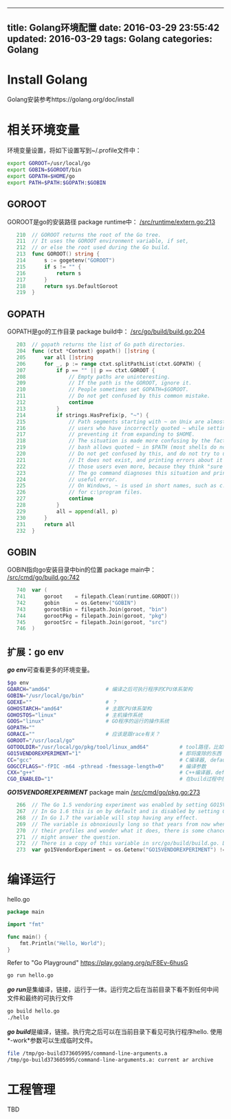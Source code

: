 
---
title: Golang环境配置
date: 2016-03-29 23:55:42
updated: 2016-03-29
tags: Golang
categories: Golang
---

# Install Golang
Golang安装参考https://golang.org/doc/install
# 相关环境变量
环境变量设置，将如下设置写到~/.profile文件中：
```bash
export GOROOT=/usr/local/go
export GOBIN=$GOROOT/bin
export GOPATH=$HOME/go
export PATH=$PATH:$GOPATH:$GOBIN
```
## GOROOT
GOROOT是go的安装路径
package runtime中：
[/src/runtime/extern.go:213](https://golang.org/src/runtime/extern.go?h=GOROOT#L213)
```go
   210	// GOROOT returns the root of the Go tree.
   211	// It uses the GOROOT environment variable, if set,
   212	// or else the root used during the Go build.
   213	func GOROOT() string {
   214		s := gogetenv("GOROOT")
   215		if s != "" {
   216			return s
   217		}
   218		return sys.DefaultGoroot
   219	}
```
<!--more-->
## GOPATH
GOPATH是go的工作目录
package build中：
[/src/go/build/build.go:204](https://golang.org/src/go/build/build.go?h=gopath#L204)
```go
   203	// gopath returns the list of Go path directories.
   204	func (ctxt *Context) gopath() []string {
   205		var all []string
   206		for _, p := range ctxt.splitPathList(ctxt.GOPATH) {
   207			if p == "" || p == ctxt.GOROOT {
   208				// Empty paths are uninteresting.
   209				// If the path is the GOROOT, ignore it.
   210				// People sometimes set GOPATH=$GOROOT.
   211				// Do not get confused by this common mistake.
   212				continue
   213			}
   214			if strings.HasPrefix(p, "~") {
   215				// Path segments starting with ~ on Unix are almost always
   216				// users who have incorrectly quoted ~ while setting GOPATH,
   217				// preventing it from expanding to $HOME.
   218				// The situation is made more confusing by the fact that
   219				// bash allows quoted ~ in $PATH (most shells do not).
   220				// Do not get confused by this, and do not try to use the path.
   221				// It does not exist, and printing errors about it confuses
   222				// those users even more, because they think "sure ~ exists!".
   223				// The go command diagnoses this situation and prints a
   224				// useful error.
   225				// On Windows, ~ is used in short names, such as c:\progra~1
   226				// for c:\program files.
   227				continue
   228			}
   229			all = append(all, p)
   230		}
   231		return all
   232	}
```
## GOBIN
GOBIN指向go安装目录中bin的位置
package main中：
[/src/cmd/go/build.go:742](https://golang.org/src/cmd/go/build.go?h=gobin#L742)
```go
   740	var (
   741		goroot    = filepath.Clean(runtime.GOROOT())
   742		gobin     = os.Getenv("GOBIN")
   743		gorootBin = filepath.Join(goroot, "bin")
   744		gorootPkg = filepath.Join(goroot, "pkg")
   745		gorootSrc = filepath.Join(goroot, "src")
   746	)
```
## 扩展：go env
***go env***可查看更多的环境变量。
```bash
$go env
GOARCH="amd64"                  # 编译之后可执行程序的CPU体系架构
GOBIN="/usr/local/go/bin"
GOEXE=""                        # ？
GOHOSTARCH="amd64"              # 主题CPU体系架构
GOHOSTOS="linux"                # 主机操作系统
GOOS="linux"                    # GO程序的运行的操作系统
GOPATH=""
GORACE=""                       # 应该是跟race有关？
GOROOT="/usr/local/go"
GOTOOLDIR="/usr/local/go/pkg/tool/linux_amd64"          # tool路径，比如cgo, compile, etc.
GO15VENDOREXPERIMENT="1"                                # 即将废除的东西
CC="gcc"                                                # C编译器, default是gcc, 也支持clang
GOGCCFLAGS="-fPIC -m64 -pthread -fmessage-length=0"     # 编译参数
CXX="g++"                                               # C++编译器，default是g++，也支持clang++
CGO_ENABLED="1"                                         # 在build过程中控制cgo的用法
```
***GO15VENDOREXPERIMENT***
package main
[/src/cmd/go/pkg.go:273](https://golang.org/src/cmd/go/pkg.go?h=go15VendorExperiment#L273)
```go
   266	// The Go 1.5 vendoring experiment was enabled by setting GO15VENDOREXPERIMENT=1.
   267	// In Go 1.6 this is on by default and is disabled by setting GO15VENDOREXPERIMENT=0.
   268	// In Go 1.7 the variable will stop having any effect.
   269	// The variable is obnoxiously long so that years from now when people find it in
   270	// their profiles and wonder what it does, there is some chance that a web search
   271	// might answer the question.
   272	// There is a copy of this variable in src/go/build/build.go. Delete that one when this one goes away.
   273	var go15VendorExperiment = os.Getenv("GO15VENDOREXPERIMENT") != "0"
```
# 编译运行
hello.go
```go
package main

import "fmt"

func main() {
    fmt.Println("Hello, World");
}
```
Refer to "Go Playground" https://play.golang.org/p/F8Ev-6husG
```bash
go run hello.go
```
***go run***是集编译，链接，运行于一体。运行完之后在当前目录下看不到任何中间文件和最终的可执行文件
```bash
go build hello.go
./hello
```
***go build***是编译，链接。执行完之后可以在当前目录下看见可执行程序hello. 使用*-work*参数可以生成临时文件。
```bash
file /tmp/go-build373605995/command-line-arguments.a
/tmp/go-build373605995/command-line-arguments.a: current ar archive
```
# 工程管理
TBD